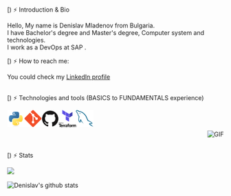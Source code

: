 [) ⚡ Introduction & Bio

Hello,
My name is Denislav Mladenov from Bulgaria.<br>
I have Bachelor's degree and Master's degree, Computer system and technologies.<br>
I work as a DevOps at SAP .<br>

[) ⚡ How to reach me:

You could check my [LinkedIn profile](https://www.linkedin.com/in/denislav-mladenov/)<br><br>

[) ⚡ Technologies and tools (BASICS to FUNDAMENTALS experience)

<img align="left" alt="python" width="40px" src="https://github.com/devicons/devicon/blob/master/icons/python/python-original.svg" />
<img align="left" alt="git" width="40px" src="https://github.com/devicons/devicon/blob/master/icons/git/git-original.svg" />
<img align="left" alt="github" width="40px" src="https://github.com/devicons/devicon/blob/master/icons/github/github-original.svg" />
<img align="left" alt="terraform" width="40px" src="https://github.com/devicons/devicon/blob/master/icons/terraform/terraform-original-wordmark.svg" />
<img align="left" alt="mysql" width="40px" src="https://github.com/devicons/devicon/blob/master/icons/mysql/mysql-original.svg" />

<br><br>

<img align="right" alt="GIF" src="https://media.tenor.com/CeDk6XdCgOUAAAAj/develop-web.gif" /><br><br>

[) ⚡ Stats

<img src="https://komarev.com/ghpvc/?username=denislav-mladenov"></img>

![Denislav's github stats](https://github-readme-stats.vercel.app/api?username=denislav-mladenov&show_icons=true&hide_border=true)
<br><br>



<!--
**denislav-mladenov/denislav-mladenov** is a ✨ _special_ ✨ repository because its `README.md` (this file) appears on your GitHub profile.

<img align="left" alt="javascript" width="40px" src="https://github.com/devicons/devicon/blob/master/icons/javascript/javascript-original.svg" />
<img align="left" alt="typescript" width="40px" src="https://github.com/devicons/devicon/blob/master/icons/typescript/typescript-original.svg" />
<img align="left" alt="cplusplus" width="40px" src="https://github.com/devicons/devicon/blob/master/icons/cplusplus/cplusplus-original.svg" />
<img align="left" alt="react" width="40px" src="https://github.com/devicons/devicon/blob/master/icons/react/react-original.svg" />
<img align="left" alt="angular" width="40px" src="https://github.com/devicons/devicon/blob/master/icons/angularjs/angularjs-original.svg" />
<img align="left" alt="express" width="40px" src="https://github.com/devicons/devicon/blob/master/icons/express/express-original.svg" />
<img align="left" alt="nodejs" width="40px" src="https://github.com/devicons/devicon/blob/master/icons/nodejs/nodejs-original.svg" />
<img align="left" alt="sequelize" width="40px" src="https://github.com/devicons/devicon/blob/master/icons/sequelize/sequelize-original.svg" />
<img align="left" alt="gitlab" width="40px" src="https://github.com/devicons/devicon/blob/master/icons/gitlab/gitlab-original.svg" />
<img align="left" alt="heroku" width="40px" src="https://github.com/devicons/devicon/blob/master/icons/vscode/vscode-original.svg" />
<img align="left" alt="redux" width="40px" src="https://github.com/devicons/devicon/blob/master/icons/redux/redux-original.svg" />
<img align="left" alt="mocha" width="40px" src="https://github.com/devicons/devicon/blob/v2.14.0/icons/mocha/mocha-plain.svg" />
<img align="left" alt="php" width="40px" src="https://github.com/devicons/devicon/blob/master/icons/php/php-original.svg" />
<img align="left" alt="inkscape" width="40px" src="https://github.com/devicons/devicon/blob/master/icons/inkscape/inkscape-original.svg" />
<img align="left" alt="tailwind" width="40px" src="https://github.com/devicons/devicon/blob/master/icons/tailwindcss/tailwindcss-plain.svg" />

Here are some ideas to get you started:

- 🔭 I’m currently working on ...
- 🌱 I’m currently learning ...
- 👯 I’m looking to collaborate on ...
- 🤔 I’m looking for help with ...
- 💬 Ask me about ...
- 📫 How to reach me: ...
- 😄 Pronouns: ...
- ⚡ Fun fact: ...
- 🏆 TBD
💻 
🎓 
🧑‍ 

-->
